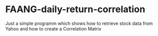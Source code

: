 # FAANG-daily-return-correlation

Just a simple programm which shows how to retrieve stock data from Yahoo and how to create a Correlation Matrix
